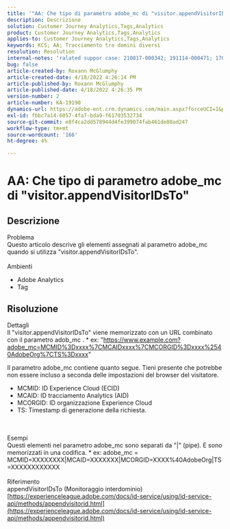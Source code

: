 ```yaml
---
title: '"AA: Che tipo di parametro adobe_mc di "visitor.appendVisitorIDsTo"'''
description: Descrizione
solution: Customer Journey Analytics,Tags,Analytics
product: Customer Journey Analytics,Tags,Analytics
applies-to: Customer Journey Analytics,Tags,Analytics
keywords: KCS; AA; Tracciamento tra domini diversi
resolution: Resolution
internal-notes: 'ralated suppor case: 210817-000342; 191114-000471; 170123-000011; 220408-000014'
bug: false
article-created-by: Roxann McGlumphy
article-created-date: 4/18/2022 4:26:14 PM
article-published-by: Roxann McGlumphy
article-published-date: 4/18/2022 4:26:35 PM
version-number: 2
article-number: KA-19190
dynamics-url: https://adobe-ent.crm.dynamics.com/main.aspx?forceUCI=1&pagetype=entityrecord&etn=knowledgearticle&id=937d8042-34bf-ec11-983e-0022480abde0
exl-id: fbbc7a14-6057-4fa7-bda9-f61703532734
source-git-commit: e8f4ca2dd578944d4fe399074fab461de88ad247
workflow-type: tm+mt
source-wordcount: '166'
ht-degree: 4%

---
```


# AA: Che tipo di parametro adobe_mc di &quot;visitor.appendVisitorIDsTo&quot;

## Descrizione

Problema<br>
Questo articolo descrive gli elementi assegnati al parametro adobe_mc quando si utilizza &quot;visitor.appendVisitorIDsTo&quot;.
<br><br>Ambienti<br>
- Adobe Analytics
- Tag



## Risoluzione

Dettagli<br>
Il &quot;visitor.appendVisitorIDsTo&quot; viene memorizzato con un URL combinato con il parametro adob_mc .
\* ex: &quot;https://www.example.com?adobe_mc=MCMID%3Dxxxx%7CMCAIDxxxx%7CMCORGID%3Dxxxx%2540AdobeOrg%7CTS%3Dxxxx&quot;

Il parametro adobe_mc contiene quanto segue.
Tieni presente che potrebbe non essere incluso a seconda delle impostazioni del browser del visitatore.

- MCMID: ID Experience Cloud (ECID)
- MCAID: ID tracciamento Analytics (AID)
- MCORGID: ID organizzazione Experience Cloud
- TS: Timestamp di generazione della richiesta.

<br><br>Esempi<br>
Questi elementi nel parametro adobe_mc sono separati da &quot;|&quot; (pipe). E sono memorizzati in una codifica.
\* ex: adobe_mc = MCMID=XXXXXXXX|MCAID=XXXXXXX|MCORGID=XXXX%40AdobeOrg|TS=XXXXXXXXXXXX
<br><br>Riferimento<br>
appendVisitorIDsTo (Monitoraggio interdominio)
[https://experienceleague.adobe.com/docs/id-service/using/id-service-api/methods/appendvisitorid.html](https://experienceleague.adobe.com/docs/id-service/using/id-service-api/methods/appendvisitorid.html)
